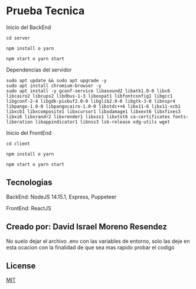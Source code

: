 # Prueba Tecnica

Inicio del BackEnd

```
cd server

npm install o yarn

npm start o yarn start

```
Dependencias del servidor

```
sudo apt update && sudo apt upgrade -y
sudo apt install chromium-browser -y
sudo apt install -y gconf-service libasound2 libatk1.0-0 libc6 libcairo2 libcups2 libdbus-1-3 libexpat1 libfontconfig1 libgcc1 libgconf-2-4 libgdk-pixbuf2.0-0 libglib2.0-0 libgtk-3-0 libnspr4 libpango-1.0-0 libpangocairo-1.0-0 libstdc++6 libx11-6 libx11-xcb1 libxcb1 libxcomposite1 libxcursor1 libxdamage1 libxext6 libxfixes3 libxi6 libxrandr2 libxrender1 libxss1 libxtst6 ca-certificates fonts-liberation libappindicator1 libnss3 lsb-release xdg-utils wget
```

Inicio del FrontEnd

```
cd client

npm install o yarn

npm start o yarn start
```

## Tecnologias

BackEnd:
NodeJS 14.15.1,
Express, Puppeteer

FrontEnd: ReactJS

## Creado por: David Israel Moreno Resendez
No suelo dejar el archivo .env con las variables de entorno, solo las deje en esta ocacion con la finalidad de que sea mas rapido probar el codigo

## License

[MIT](https://choosealicense.com/licenses/mit/)
